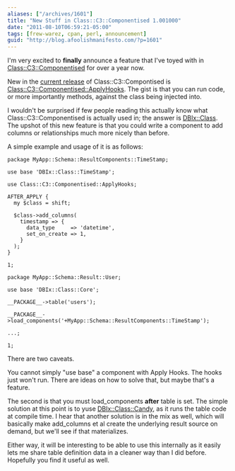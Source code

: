 ```yaml
---
aliases: ["/archives/1601"]
title: "New Stuff in Class::C3::Componentised 1.001000"
date: "2011-08-10T06:59:21-05:00"
tags: [frew-warez, cpan, perl, announcement]
guid: "http://blog.afoolishmanifesto.com/?p=1601"
---
```

I'm very excited to **finally** announce a feature that I've toyed with in [Class::C3::Componentised](https://metacpan.org/module/Class::C3::Componentised) for over a year now.

New in the [current release](https://metacpan.org/module/FREW/Class-C3-Componentised-1.001000/lib/Class/C3/Componentised.pm) of Class::C3::Compontised is [Class::C3::Componentised::ApplyHooks](https://metacpan.org/module/Class::C3::Componentised::ApplyHooks). The gist is that you can run code, or more importantly methods, against the class being injected into.

I wouldn't be surprised if few people reading this actually know what Class::C3::Componentised is actually used in; the answer is [DBIx::Class](https://metacpan.org/module/DBIx::Class). The upshot of this new feature is that you could write a component to add columns or relationships much more nicely than before.

A simple example and usage of it is as follows:

    package MyApp::Schema::ResultComponents::TimeStamp;

    use base 'DBIx::Class::TimeStamp';

    use Class::C3::Componentised::ApplyHooks;

    AFTER_APPLY {
      my $class = shift;

      $class->add_columns(
        timestamp => {
          data_type     => 'datetime',
          set_on_create => 1,
        }
      );
    }

    1;

    package MyApp::Schema::Result::User;

    use base 'DBIx::Class::Core';

    __PACKAGE__->table('users');

    __PACKAGE__->load_components('+MyApp::Schema::ResultComponents::TimeStamp');

    ...;

    1;

There are two caveats.

You cannot simply "use base" a component with Apply Hooks. The hooks just won't run. There are ideas on how to solve that, but maybe that's a feature.

The second is that you must load\_components **after** table is set. The simple solution at this point is to yuse [DBIx::Class::Candy](https://metacpan.org/module/DBIx::Class::Candy), as it runs the table code at compile time. I hear that another solution is in the mix as well, which will basically make add\_columns et al create the underlying result source on demand, but we'll see if that materializes.

Either way, it will be interesting to be able to use this internally as it easily lets me share table definition data in a cleaner way than I did before. Hopefully you find it useful as well.
